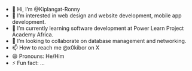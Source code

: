 - 👋 Hi, I’m @Kiplangat-Ronny
- 👀 I’m interested in web design and website development, mobile app development.
- 🌱 I’m currently learning software development at Power Learn Project Academy Africa.
- 💞️ I’m looking to collaborate on database management and networking.
- 📫 How to reach me @x0kibor on X
- 😄 Pronouns: He/Him
- ⚡ Fun fact: ...

<!---
Kiplangat-Ronny/Kiplangat-Ronny is a ✨ special ✨ repository because its `README.md` (this file) appears on your GitHub profile.
You can click the Preview link to take a look at your changes.
--->
